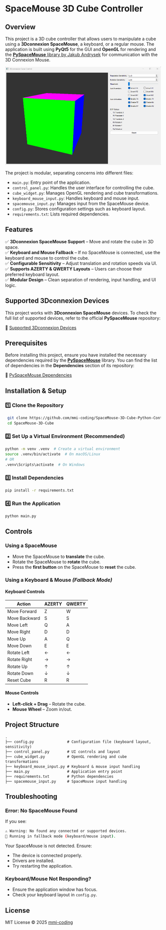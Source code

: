 # SpaceMouse 3D Cube Controller

## Overview

This project is a 3D cube controller that allows users to manipulate a cube using a **3Dconnexion SpaceMouse**, a keyboard, or a regular mouse. The application is built using **PyQt5** for the GUI and **OpenGL** for rendering and the [**PySpaceMouse** library by Jakub Andrysek](https://github.com/JakubAndrysek/pySpaceMouse) for communication with the 3D Connexion Mouse. 

![SpaceMouse 3D Cube Controller](images/screenshot.png)

The project is modular, separating concerns into different files:

- `main.py`: Entry point of the application.
- `control_panel.py`: Handles the user interface for controlling the cube.
- `cube_widget.py`: Manages OpenGL rendering and cube transformations.
- `keyboard_mouse_input.py`: Handles keyboard and mouse input.
- `spacemouse_input.py`: Manages input from the SpaceMouse device.
- `config.py`: Stores configuration settings such as keyboard layout.
- `requirements.txt`: Lists required dependencies.



## Features

✅ **3Dconnexion SpaceMouse Support** – Move and rotate the cube in 3D space.\
✅ **Keyboard and Mouse Fallback** – If no SpaceMouse is connected, use the keyboard and mouse to control the cube.\
✅ **Configurable Sensitivity** – Adjust translation and rotation speeds via UI.\
✅ **Supports AZERTY & QWERTY Layouts** – Users can choose their preferred keyboard layout.\
✅ **Modular Design** – Clean separation of rendering, input handling, and UI logic.

## Supported 3Dconnexion Devices

This project works with **3Dconnexion SpaceMouse** devices. To check the full list of supported devices, refer to the official **PySpaceMouse** repository:

🔗 [Supported 3Dconnexion Devices](https://github.com/JakubAndrysek/pySpaceMouse?tab=readme-ov-file#supported-3dconnexion-devices)

## Prerequisites

Before installing this project, ensure you have installed the necessary dependencies required by the [**PySpaceMouse**](https://github.com/JakubAndrysek/pySpaceMouse) library. You can find the list of dependencies in the **Dependencies** section of its repository:  

🔗 [PySpaceMouse Dependencies](https://github.com/JakubAndrysek/pySpaceMouse?tab=readme-ov-file#dependencies-required)



## Installation & Setup

### 1️⃣ **Clone the Repository**

```sh
 git clone https://github.com/mmi-coding/SpaceMouse-3D-Cube-Python-Controller.git
 cd SpaceMouse-3D-Cube
```

### 2️⃣ **Set Up a Virtual Environment** (Recommended)

```sh
python -m venv .venv  # Create a virtual environment
source .venv/bin/activate  # On macOS/Linux
# OR
.venv\Scripts\activate  # On Windows
```

### 3️⃣ **Install Dependencies**

```sh
pip install -r requirements.txt
```

### 4️⃣ **Run the Application**

```sh
python main.py
```


## Controls

### **Using a SpaceMouse**

- Move the SpaceMouse to **translate** the cube.
- Rotate the SpaceMouse to **rotate** the cube.
- Press the **first button** on the SpaceMouse to **reset** the cube.

### **Using a Keyboard & Mouse** *(Fallback Mode)*

#### **Keyboard Controls**

| Action        | AZERTY | QWERTY |
| ------------- | ------ | ------ |
| Move Forward  | Z      | W      |
| Move Backward | S      | S      |
| Move Left     | Q      | A      |
| Move Right    | D      | D      |
| Move Up       | A      | Q      |
| Move Down     | E      | E      |
| Rotate Left   | ←      | ←      |
| Rotate Right  | →      | →      |
| Rotate Up     | ↑      | ↑      |
| Rotate Down   | ↓      | ↓      |
| Reset Cube    | R      | R      |

#### **Mouse Controls**

- **Left-click + Drag** – Rotate the cube.
- **Mouse Wheel** – Zoom in/out.



## Project Structure

```
.
├── config.py               # Configuration file (keyboard layout, sensitivity)
├── control_panel.py        # UI controls and layout
├── cube_widget.py          # OpenGL rendering and cube transformations
├── keyboard_mouse_input.py # Keyboard & mouse input handling
├── main.py                 # Application entry point
├── requirements.txt        # Python dependencies
├── spacemouse_input.py     # SpaceMouse input handling
```


## Troubleshooting

### **Error: No SpaceMouse Found**

If you see:

```sh
⚠ Warning: No found any connected or supported devices.
🔄 Running in fallback mode (keyboard/mouse input).
```

Your SpaceMouse is not detected. Ensure:

- The device is connected properly.
- Drivers are installed.
- Try restarting the application.

### **Keyboard/Mouse Not Responding?**

- Ensure the application window has focus.
- Check your keyboard layout in `config.py`.



## License

MIT License © 2025 [mmi-coding](https://github.com/mmi-coding)

